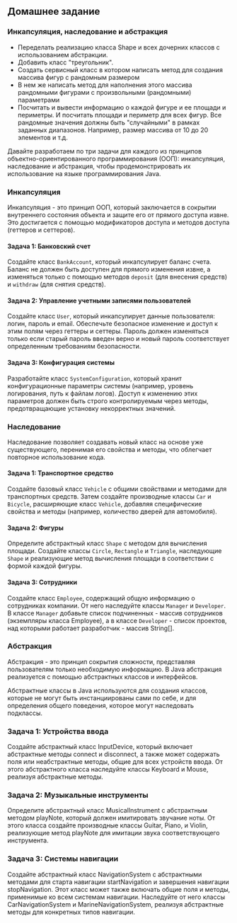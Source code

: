 ## Домашнее задание

### Инкапсуляция, наследование и абстракция

- Переделать реализацию класса Shape и всех дочерних классов с использованием абстракции.
- Добавить класс "треугольник".
- Создать сервисный класс в котором написать метод для создания массива фигур с рандомным размером
- В нем же написать метод для наполнения этого массива рандомными фигурами с произвольными (рандомными) параметрами
- Посчитать и вывести информацию о каждой фигуре и ее площади и периметры. И посчитать площади и периметр для всех фигур.
   Все рандомные значения должны быть "случайными" в рамках заданных диапазонов.
   Например, размер массива от 10 до 20 элементов и т.д.

Давайте разработаем по три задачи для каждого из принципов объектно-ориентированного программирования (ООП): инкапсуляция, наследование и абстракция, чтобы продемонстрировать их использование на языке программирования Java.

### Инкапсуляция

Инкапсуляция - это принцип ООП, который заключается в сокрытии внутреннего состояния объекта и защите его от прямого доступа извне. Это достигается с помощью модификаторов доступа и методов доступа (геттеров и сеттеров).

#### Задача 1: Банковский счет
Создайте класс `BankAccount`, который инкапсулирует баланс счета. Баланс не должен быть доступен для прямого изменения извне, а изменяться только с помощью методов `deposit` (для внесения средств) и `withdraw` (для снятия средств).

#### Задача 2: Управление учетными записями пользователей
Создайте класс `User`, который инкапсулирует данные пользователя: логин, пароль и email. Обеспечьте безопасное изменение и доступ к этим полям через геттеры и сеттеры. Пароль должен изменяться только если старый пароль введен верно и новый пароль соответствует определенным требованиям безопасности.

#### Задача 3: Конфигурация системы
Разработайте класс `SystemConfiguration`, который хранит конфигурационные параметры системы (например, уровень логирования, путь к файлам логов). Доступ к изменению этих параметров должен быть строго контролируемым через методы, предотвращающие установку некорректных значений.

### Наследование

Наследование позволяет создавать новый класс на основе уже существующего, перенимая его свойства и методы, что облегчает повторное использование кода.

#### Задача 1: Транспортное средство
Создайте базовый класс `Vehicle` с общими свойствами и методами для транспортных средств. Затем создайте производные классы `Car` и `Bicycle`, расширяющие класс `Vehicle`, добавляя специфические свойства и методы (например, количество дверей для автомобиля).

#### Задача 2: Фигуры
Определите абстрактный класс `Shape` с методом для вычисления площади. Создайте классы `Circle`, `Rectangle` и `Triangle`, наследующие `Shape` и реализующие метод вычисления площади в соответствии с формой каждой фигуры.

#### Задача 3: Сотрудники
Создайте класс `Employee`, содержащий общую информацию о сотрудниках компании. От него наследуйте классы `Manager` и `Developer`. В классе `Manager` добавьте список подчиненных - массив сотрудников (экземпляры класса Employee), а в классе `Developer` - список проектов, над которыми работает разработчик - массив String[].

### Абстракция

Абстракция - это принцип сокрытия сложности, представляя пользователям только необходимую информацию. В Java абстракция реализуется с помощью абстрактных классов и интерфейсов.

Абстрактные классы в Java используются для создания классов, которые не могут быть инстанциированы сами по себе, и для определения общего поведения, которое могут наследовать подклассы.

### Задача 1: Устройства ввода

Создайте абстрактный класс InputDevice, который включает абстрактные методы connect и disconnect, а также может содержать поля или неабстрактные методы, общие для всех устройств ввода. 
От этого абстрактного класса наследуйте классы Keyboard и Mouse, реализуя абстрактные методы.

### Задача 2: Музыкальные инструменты

Определите абстрактный класс MusicalInstrument с абстрактным методом playNote, который должен имитировать звучание ноты. 
От этого класса создайте производные классы Guitar, Piano, и Violin, реализующие метод playNote для имитации звука соответствующего инструмента.


### Задача 3: Системы навигации

Создайте абстрактный класс NavigationSystem с абстрактными методами для старта навигации startNavigation и завершения навигации stopNavigation. 
Этот класс может также включать общие поля и методы, применимые ко всем системам навигации. Наследуйте от него классы CarNavigationSystem и MarineNavigationSystem, 
реализуя абстрактные методы для конкретных типов навигации.



